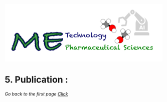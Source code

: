 ![](../images/cv-header.png)


# 5. Publication  :


###### Go back to the first page [Click](../README.md)

&nbsp;
